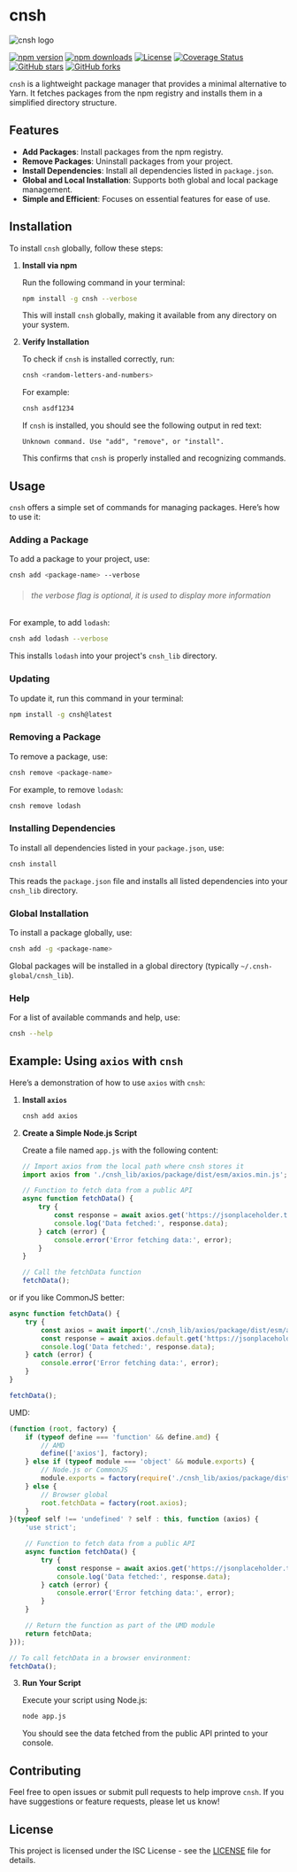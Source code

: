 
# cnsh
            
<img src="assets/logo.svg" alt="cnsh logo" class="lol">

[![npm version](https://img.shields.io/npm/v/cnsh)](https://www.npmjs.com/package/cnsh)
[![npm downloads](https://img.shields.io/npm/dt/cnsh)](https://www.npmjs.com/package/cnsh)
[![License](https://img.shields.io/npm/l/cnsh)](https://opensource.org/licenses/MIT)
[![Coverage Status](https://img.shields.io/coveralls/linuxfandudeguy/cnsh)](https://coveralls.io/github/linuxfandudeguy/cnsh)
[![GitHub stars](https://img.shields.io/github/stars/linuxfandudeguy/cnsh?style=social)](https://github.com/linuxfandudeguy/cnsh/stargazers)
[![GitHub forks](https://img.shields.io/github/forks/linuxfandudeguy/cnsh?style=social)](https://github.com/linuxfandudeguy/cnsh/network)

`cnsh` is a lightweight package manager that provides a minimal alternative to Yarn. It fetches packages from the npm registry and installs them in a simplified directory structure.

## Features

- **Add Packages**: Install packages from the npm registry.
- **Remove Packages**: Uninstall packages from your project.
- **Install Dependencies**: Install all dependencies listed in `package.json`.
- **Global and Local Installation**: Supports both global and local package management.
- **Simple and Efficient**: Focuses on essential features for ease of use.

## Installation

To install `cnsh` globally, follow these steps:

1. **Install via npm**

   Run the following command in your terminal:

   ```bash
   npm install -g cnsh --verbose
   ```

   This will install `cnsh` globally, making it available from any directory on your system.

2. **Verify Installation**

   To check if `cnsh` is installed correctly, run:

   ```bash
   cnsh <random-letters-and-numbers>
   ```

   For example:

   ```bash
   cnsh asdf1234
   ```

   If `cnsh` is installed, you should see the following output in red text:

   ```
   Unknown command. Use "add", "remove", or "install".
   ```

   This confirms that `cnsh` is properly installed and recognizing commands.

## Usage

`cnsh` offers a simple set of commands for managing packages. Here’s how to use it:

### Adding a Package

To add a package to your project, use:

```bash
cnsh add <package-name> --verbose
```
> ###### the verbose flag is optional, it is used to display more information

For example, to add `lodash`:

```bash
cnsh add lodash --verbose
```

This installs `lodash` into your project's `cnsh_lib` directory.

### Updating
 
To update it, run this command in your terminal:

```bash
npm install -g cnsh@latest
```

### Removing a Package

To remove a package, use:

```bash
cnsh remove <package-name>
```

For example, to remove `lodash`:

```bash
cnsh remove lodash
```

### Installing Dependencies

To install all dependencies listed in your `package.json`, use:

```bash
cnsh install
```

This reads the `package.json` file and installs all listed dependencies into your `cnsh_lib` directory.

### Global Installation

To install a package globally, use:

```bash
cnsh add -g <package-name>
```

Global packages will be installed in a global directory (typically `~/.cnsh-global/cnsh_lib`).

### Help

For a list of available commands and help, use:

```bash
cnsh --help
```


## Example: Using `axios` with `cnsh`

Here’s a demonstration of how to use `axios` with `cnsh`:

1. **Install `axios`**

   ```bash
   cnsh add axios
   ```

2. **Create a Simple Node.js Script**

   Create a file named `app.js` with the following content:

   ```javascript
   // Import axios from the local path where cnsh stores it
   import axios from './cnsh_lib/axios/package/dist/esm/axios.min.js';

   // Function to fetch data from a public API
   async function fetchData() {
       try {
           const response = await axios.get('https://jsonplaceholder.typicode.com/posts/1');
           console.log('Data fetched:', response.data);
       } catch (error) {
           console.error('Error fetching data:', error);
       }
   }

   // Call the fetchData function
   fetchData();
   ```

or if you like CommonJS better:

```js
async function fetchData() {
    try {
        const axios = await import('./cnsh_lib/axios/package/dist/esm/axios.min.js');
        const response = await axios.default.get('https://jsonplaceholder.typicode.com/posts/1');
        console.log('Data fetched:', response.data);
    } catch (error) {
        console.error('Error fetching data:', error);
    }
}

fetchData();
```

UMD:

```js
(function (root, factory) {
    if (typeof define === 'function' && define.amd) {
        // AMD
        define(['axios'], factory);
    } else if (typeof module === 'object' && module.exports) {
        // Node.js or CommonJS
        module.exports = factory(require('./cnsh_lib/axios/package/dist/axios.js'));
    } else {
        // Browser global
        root.fetchData = factory(root.axios);
    }
}(typeof self !== 'undefined' ? self : this, function (axios) {
    'use strict';

    // Function to fetch data from a public API
    async function fetchData() {
        try {
            const response = await axios.get('https://jsonplaceholder.typicode.com/posts/1');
            console.log('Data fetched:', response.data);
        } catch (error) {
            console.error('Error fetching data:', error);
        }
    }

    // Return the function as part of the UMD module
    return fetchData;
}));

// To call fetchData in a browser environment:
fetchData();
```

3. **Run Your Script**

   Execute your script using Node.js:

   ```bash
   node app.js
   ```

   You should see the data fetched from the public API printed to your console.

## Contributing

Feel free to open issues or submit pull requests to help improve `cnsh`. If you have suggestions or feature requests, please let us know!

## License

This project is licensed under the ISC License - see the [LICENSE](LICENSE) file for details.

